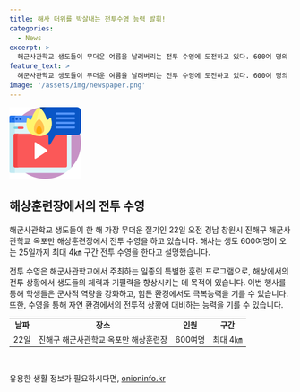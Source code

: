 ```yaml
---
title: 해사 더위를 박살내는 전투수영 능력 발휘!
categories:
  - News
excerpt: >
  해군사관학교 생도들이 무더운 여름을 날려버리는 전투 수영에 도전하고 있다. 600여 명의 생도들이 최대 4㎞ 구간을 오는 25일까지 수영할 예정이며, 이는 해군사관학교에서 엄격한 훈련을 받는 젊은 해사들의 열정과 투지를 보여준다. 생도들의 헌신적인 모습을 통해 어떤 역경에도 굴하지 않는 해군의 당당함과 힘을 엿볼 수 있다.
feature_text: >
  해군사관학교 생도들이 무더운 여름을 날려버리는 전투 수영에 도전하고 있다. 600여 명의 생도들이 최대 4㎞ 구간을 오는 25일까지 수영할 예정이며, 이는 해군사관학교에서 엄격한 훈련을 받는 젊은 해사들의 열정과 투지를 보여준다. 생도들의 헌신적인 모습을 통해 어떤 역경에도 굴하지 않는 해군의 당당함과 힘을 엿볼 수 있다.
image: '/assets/img/newspaper.png'
---
```


<p><img src="/assets/img/news.png" alt="rentncar 속보" /></p>

<h2 data-ke-size="size26">해상훈련장에서의 전투 수영</h2>

<p>해군사관학교 생도들이 한 해 가장 무더운 절기인 22일 오전 경남 창원시 진해구 해군사관학교 옥포만 해상훈련장에서 전투 수영을 하고 있습니다. 해사는 생도 600여명이 오는 25일까지 최대 4㎞ 구간 전투 수영을 한다고 설명했습니다.</p>

<p data-ke-size="size16">전투 수영은 해군사관학교에서 주최하는 일종의 특별한 훈련 프로그램으로, 해상에서의 전투 상황에서 생도들의 체력과 기필력을 향상시키는 데 목적이 있습니다. 이번 행사를 통해 학생들은 군사적 역량을 강화하고, 힘든 환경에서도 극복능력을 기를 수 있습니다. 또한, 수영을 통해 자연 환경에서의 전투적 상황에 대비하는 능력을 기를 수 있습니다.</p>

<table>
  <tr>
    <td style="text-align: center; height: 17px;"><b>날짜</b></td>
    <td style="text-align: center; height: 17px;"><b>장소</b></td>
    <td style="text-align: center; height: 17px;"><b>인원</b></td>
    <td style="text-align: center; height: 17px;"><b>구간</b></td>
  </tr>
  <tr>
    <td style="text-align: center; height: 17px;">22일</td>
    <td style="text-align: center; height: 17px;">진해구 해군사관학교 옥포만 해상훈련장</td>
    <td style="text-align: center; height: 17px;">600여명</td>
    <td style="text-align: center; height: 17px;">최대 4㎞</td>
  </tr>
</table>

<p data-ke-size="size16">&nbsp;</p>
유용한 생활 정보가 필요하시다면, <a href="https://onioninfo.kr" rel="dofollow">onioninfo.kr</a>


